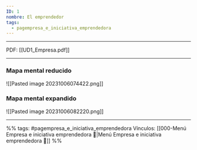 ```yaml
---
ID: 1
nombre: El emprendedor
tags:
  - pagempresa_e_iniciativa_emprendedora
---
```

 ___
PDF:
[[UD1_Empresa.pdf]]
___

### Mapa mental reducido
![[Pasted image 20231006074422.png]]



### Mapa mental expandido
![[Pasted image 20231006082220.png]]




____

%%
tags:  #pagempresa_e_iniciativa_emprendedora 
Vínculos:  [[000-Menú Empresa e iniciativa emprendedora 📃|Menú Empresa e iniciativa emprendedora 📃]]
%%